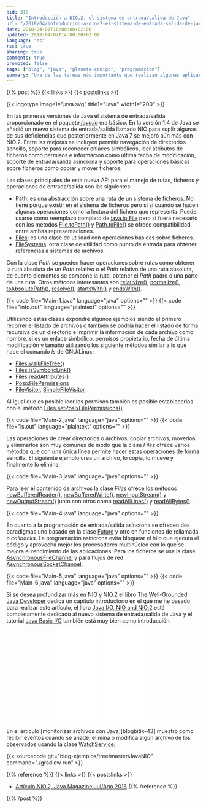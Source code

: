 ```yaml
---
pid: 310
title: "Introducción a NIO.2, el sistema de entrada/salida de Java"
url: "/2018/04/introduccion-a-nio-2-el-sistema-de-entrada-salida-de-java/"
date: 2018-04-07T10:00:00+02:00
updated: 2018-04-07T14:00:00+02:00
language: "es"
rss: true
sharing: true
comments: true
promoted: false
tags: ["blog", "java", "planeta-codigo", "programacion"]
summary: "Una de las tareas más importante que realizan algunas aplicaciones es el manejo de la entrada y salida ya sea al sistema de ficheros o a la red. Desde las versiones iniciales de Java se ha mejorado soporte añadiendo programación asíncrona de E/S, permitir obtener información de atributos propios del sistema de archivos, reconocimiento de enlaces simbólicos y facilitado de algunas operaciones básicas."
---
```


{{% post %}}
{{< links >}}
{{< postslinks >}}

{{< logotype image1="java.svg" title1="Java" width1="200" >}}

En las primeras versiones de Java el sistema de entrada/salida proporcionado en el paquete [_java.io_](https://docs.oracle.com/javase/10/docs/api/java/io/package-summary.html) era básico. En la versión 1.4 de Java se añadió un nuevo sistema de entrada/salida llamado NIO para suplir algunas de sus deficiencias que posteriormente en Java 7 se mejoró aún más con NIO.2. Entre las mejoras se incluyen permitir navegación de directorios sencillo, soporte para reconocer enlaces simbólicos, leer atributos de ficheros como permisos e información como última fecha de modificación, soporte de entrada/salida asíncrona y soporte para operaciones básicas sobre ficheros como copiar y mover ficheros.

Las clases principales de esta nueva API para el manejo de rutas, ficheros y operaciones de entrada/salida son las siguientes:

* [Path](https://docs.oracle.com/javase/10/docs/api/java/nio/file/Path.html): es una abstracción sobre una ruta de un sistema de ficheros. No tiene porque existir en el sistema de ficheros pero si si cuando se hacen algunas operaciones como la lectura del fichero que representa. Puede usarse como reemplazo completo de [java.io.File](https://docs.oracle.com/javase/10/docs/api/java/io/File.html) pero si fuera necesario con los métodos [File.toPath()](https://docs.oracle.com/javase/10/docs/api/java/io/File.html#toPath()) y [Path.toFile()](https://docs.oracle.com/javase/10/docs/api/java/nio/file/Path.html#toFile()) se ofrece compatibilidad entre ambas representaciones.
* [Files](https://docs.oracle.com/javase/10/docs/api/java/nio/file/Files.html): es una clase de utilidad con operaciones básicas sobre ficheros.
* [FileSystems](https://docs.oracle.com/javase/10/docs/api/java/nio/file/FileSystems.html): otra clase de utilidad como punto de entrada para obtener referencias a sistemas de archivos.

Con la clase _Path_ se pueden hacer operaciones sobre rutas como obtener la ruta absoluta de un _Path_ relativo o el _Path_ relativo de una ruta absoluta, de cuanto elementos se compone la ruta, obtener el _Path_ padre o una parte de una ruta. Otros métodos interesantes son [relativize()](https://docs.oracle.com/javase/10/docs/api/java/nio/file/Path.html#relativize(java.nio.file.Path)), [normalize()](https://docs.oracle.com/javase/10/docs/api/java/nio/file/Path.html#normalize()), [toAbsolutePath()](https://docs.oracle.com/javase/10/docs/api/java/nio/file/Path.html#toAbsolutePath()), [resolve()](https://docs.oracle.com/javase/10/docs/api/java/nio/file/Path.html#resolve(java.nio.file.Path)), [startsWith()](https://docs.oracle.com/javase/10/docs/api/java/nio/file/Path.html#startsWith(java.nio.file.Path)) y [endsWith()](https://docs.oracle.com/javase/10/docs/api/java/nio/file/Path.html#endsWith(java.nio.file.Path)).

{{< code file="Main-1.java" language="java" options="" >}}
{{< code file="info.out" language="plaintext" options="" >}}

Utilizando estas clases expondré algunos ejemplos siendo el primero recorrer el listado de archivos o también se podría hacer el listado de forma recursiva de un directorio e imprimir la información de cada archivo como nombre, si es un enlace simbólico, permisos propietario, fecha de última modificación y tamaño utilizando los siguiente métodos similar a lo que hace el comando _ls_ de GNU/Linux:

* [Files.walkFileTree()](https://docs.oracle.com/javase/10/docs/api/java/nio/file/Files.html#walkFileTree(java.nio.file.Path,java.nio.file.FileVisitor))
* [Files.isSymbolicLink()](https://docs.oracle.com/javase/10/docs/api/java/nio/file/Files.html#isSymbolicLink(java.nio.file.Path))
* [Files.readAttributes()](https://docs.oracle.com/javase/10/docs/api/java/nio/file/Files.html#readAttributes(java.nio.file.Path,java.lang.String,java.nio.file.LinkOption...))
* [PosixFilePermissions](https://docs.oracle.com/javase/10/docs/api/java/nio/file/attribute/PosixFilePermissions.html)
* [FileVisitor](https://docs.oracle.com/javase/10/docs/api/java/nio/file/FileVisitor.html), [SimpleFileVisitor](https://docs.oracle.com/javase/10/docs/api/java/nio/file/SimpleFileVisitor.html)

Al igual que es posible leer los permisos también es posible establecerlos con el método [Files.setPosixFilePermissions()](https://docs.oracle.com/javase/10/docs/api/java/nio/file/Files.html#setPosixFilePermissions(java.nio.file.Path,java.util.Set)).

{{< code file="Main-2.java" language="java" options="" >}}
{{< code file="ls.out" language="plaintext" options="" >}}

Las operaciones de crear directorios o archivos, copiar archivos, moverlos y eliminarlos son muy comunes de modo que la clase _Files_ ofrece varios métodos que con una única línea permite hacer estas operaciones de forma sencilla. El siguiente ejemplo crea un archivo, lo copia, lo mueve y finalmente lo elimina.

{{< code file="Main-3.java" language="java" options="" >}}

Para leer el contenido de archivos la clase _Files_ ofrece los métodos [newBufferedReader()](https://docs.oracle.com/javase/10/docs/api/java/nio/file/Files.html#newBufferedReader(java.nio.file.Path)), [newBufferedWrite()](https://docs.oracle.com/javase/10/docs/api/java/nio/file/Files.html#newBufferedWriter(java.nio.file.Path,java.nio.charset.Charset,java.nio.file.OpenOption...)), [newInputStream()](https://docs.oracle.com/javase/10/docs/api/java/nio/file/Files.html#newInputStream(java.nio.file.Path,java.nio.file.OpenOption...)) y [newOutputStream()](https://docs.oracle.com/javase/10/docs/api/java/nio/file/Files.html#newOutputStream(java.nio.file.Path,java.nio.file.OpenOption...)) junto con otros como [readAllLines()](https://docs.oracle.com/javase/10/docs/api/java/nio/file/Files.html#readAllLines(java.nio.file.Path,java.nio.charset.Charset)) y [readAllBytes()](https://docs.oracle.com/javase/10/docs/api/java/nio/file/Files.html#readAllBytes(java.nio.file.Path)).

{{< code file="Main-4.java" language="java" options="" >}}

En cuanto a la programación de entrada/salida asíncrona se ofrecen dos paradigmas uno basado en la clase [Future](https://docs.oracle.com/javase/10/docs/api/java/util/concurrent/Future.html) y otro en funciones de rellamada o _callbacks_. La programación asíncrona evita bloquear el hilo que ejecuta el código y aprovecha mejor los procesadores multinúcleo con lo que se mejora el rendimiento de las aplicaciones. Para los ficheros se usa la clase [AsynchronousFileChannel](https://docs.oracle.com/javase/10/docs/api/java/nio/channels/AsynchronousFileChannel.html) y para flujos de red [AsynchronousSocketChannel](https://docs.oracle.com/javase/10/docs/api/java/nio/channels/AsynchronousSocketChannel.html).

{{< code file="Main-5.java" language="java" options="" >}}
{{< code file="Main-6.java" language="java" options="" >}}

Si se desea profundizar más en NIO y NIO.2 el libro [The Well-Grounded Java Developer](https://amzn.to/2JsEIao) dedica un capítulo introductorio en el que me he basado para realizar este artículo, el libro [Java I/O, NIO and NIO.2](https://amzn.to/2q7qMdN) está completamente dedicado al nuevo sistema de entrada/salida de Java y el tutorial [Java Basic I/O](https://docs.oracle.com/javase/tutorial/essential/io/index.html) también está muy bien como introducción.

<div class="media-amazon" style="text-align: center;">
    <iframe style="width:120px;height:240px;" marginwidth="0" marginheight="0" scrolling="no" frameborder="0" src="//rcm-eu.amazon-adsystem.com/e/cm?lt1=_blank&bc1=000000&IS2=1&bg1=FFFFFF&fc1=000000&lc1=0000FF&t=blobit-21&o=30&p=8&l=as4&m=amazon&f=ifr&ref=as_ss_li_til&asins=1617290068&linkId=61507308185711a0af4b5ed5ab70b62b"></iframe>
    <iframe style="width:120px;height:240px;" marginwidth="0" marginheight="0" scrolling="no" frameborder="0" src="//rcm-eu.amazon-adsystem.com/e/cm?lt1=_blank&bc1=000000&IS2=1&bg1=FFFFFF&fc1=000000&lc1=0000FF&t=blobit-21&o=30&p=8&l=as4&m=amazon&f=ifr&ref=as_ss_li_til&asins=1484215664&linkId=d748ea086bd02aa68dd0b27945514558"></iframe>
</div>

En el artículo [monitorizar archivos con Java][blogbitix-43] muestro como recibir eventos cuando se añade, elimina o modifica algún archivo de los observados usando la clase [WatchService](https://docs.oracle.com/javase/10/docs/api/java/nio/file/WatchService.html).

{{< sourcecode git="blog-ejemplos/tree/master/JavaNIO" command="./gradlew run" >}}

{{% reference %}}
{{< links >}}
{{< postslinks >}}
* [Artículo NIO.2, Java Magazine Jul/Ago 2016](http://www.javamagazine.mozaicreader.com/JulyAug2016/Twitter)
{{% /reference %}}

{{% /post %}}
